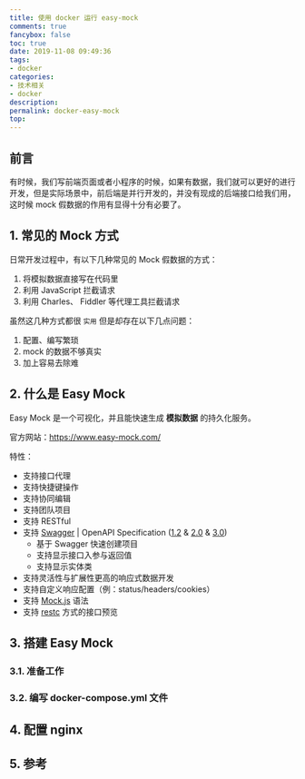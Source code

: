 ```yaml
---
title: 使用 docker 运行 easy-mock
comments: true
fancybox: false
toc: true
date: 2019-11-08 09:49:36
tags:
- docker
categories:
- 技术相关
- docker
description:
permalink: docker-easy-mock
top:
---
```

<h2 id="intro">前言</h2>
有时候，我们写前端页面或者小程序的时候，如果有数据，我们就可以更好的进行开发，但是实际场景中，前后端是并行开发的，并没有现成的后端接口给我们用，这时候 mock 假数据的作用有显得十分有必要了。

<!--more-->

## 1. 常见的 Mock 方式

日常开发过程中，有以下几种常见的 Mock 假数据的方式：

1. 将模拟数据直接写在代码里
2. 利用 JavaScript 拦截请求
3. 利用 Charles、 Fiddler 等代理工具拦截请求

虽然这几种方式都很 `实用` 但是却存在以下几点问题：

1. 配置、编写繁琐
2. mock 的数据不够真实
3. 加上容易去除难

## 2. 什么是 Easy Mock

Easy Mock 是一个可视化，并且能快速生成 **模拟数据** 的持久化服务。 

官方网站：https://www.easy-mock.com/

特性：

- 支持接口代理
- 支持快捷键操作
- 支持协同编辑
- 支持团队项目
- 支持 RESTful
- 支持 [Swagger](https://swagger.io/) | OpenAPI Specification ([1.2](https://github.com/OAI/OpenAPI-Specification/blob/master/versions/1.2.md) & [2.0](https://github.com/OAI/OpenAPI-Specification/blob/master/versions/2.0.md) & [3.0](https://github.com/OAI/OpenAPI-Specification/blob/master/versions/3.0.0.md))
  - 基于 Swagger 快速创建项目
  - 支持显示接口入参与返回值
  - 支持显示实体类
- 支持灵活性与扩展性更高的响应式数据开发
- 支持自定义响应配置（例：status/headers/cookies）
- 支持 [Mock.js](http://mockjs.com/) 语法
- 支持 [restc](https://github.com/ElemeFE/restc) 方式的接口预览

## 3. 搭建 Easy Mock

### 3.1. 准备工作

### 3.2. 编写 docker-compose.yml 文件

## 4. 配置 nginx



## 5. 参考

